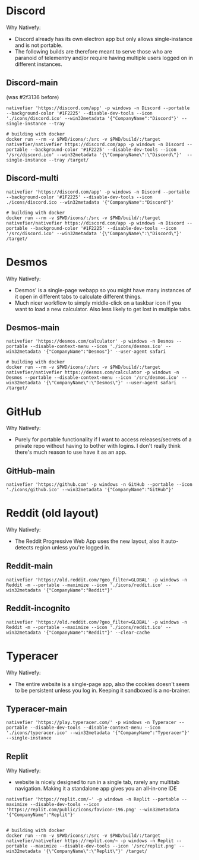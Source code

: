 # Discord

Why Nativefy: 

* Discord already has its own electron app but only allows single-instance and is not portable. 
* The following builds are therefore meant to serve those who are paranoid of telementry and/or require having multiple users logged on in different instances.

## Discord-main

(was #2f3136 before)

```
nativefier 'https://discord.com/app' -p windows -n Discord --portable --background-color '#1F2225' --disable-dev-tools --icon './icons/discord.ico' --win32metadata '{"CompanyName":"Discord"}' --single-instance --tray

# building with docker
docker run --rm -v $PWD/icons/:/src -v $PWD/build/:/target nativefier/nativefier https://discord.com/app -p windows -n Discord --portable --background-color '#1F2225' --disable-dev-tools --icon '/src/discord.ico' --win32metadata '{\"CompanyName\":\"Discord\"}'  --single-instance --tray /target/
```
## Discord-multi

```
nativefier 'https://discord.com/app' -p windows -n Discord --portable --background-color '#1F2225' --disable-dev-tools --icon ./icons/discord.ico --win32metadata '{"CompanyName":"Discord"}'

# building with docker
docker run --rm -v $PWD/icons/:/src -v $PWD/build/:/target nativefier/nativefier https://discord.com/app -p windows -n Discord --portable --background-color '#1F2225' --disable-dev-tools --icon '/src/discord.ico' --win32metadata '{\"CompanyName\":\"Discord\"}' /target/
```

# Desmos 

Why Nativefy:
* Desmos' is a single-page webapp so you might have many instances of it open in different tabs to calculate different things. 
* Much nicer workflow to simply middle-click on a taskbar icon if you want to load a new calculator. Also less likely to get lost in multiple tabs.

## Desmos-main

```
nativefier 'https://desmos.com/calculator' -p windows -n Desmos --portable --disable-context-menu --icon './icons/desmos.ico' --win32metadata '{"CompanyName":"Desmos"}' --user-agent safari

# building with docker
docker run --rm -v $PWD/icons/:/src -v $PWD/build/:/target nativefier/nativefier https://desmos.com/calculator -p windows -n Desmos --portable --disable-context-menu --icon '/src/desmos.ico' --win32metadata '{\"CompanyName\":\"Desmos\"}' --user-agent safari /target/
```

# GitHub

Why Nativefy:
* Purely for portable functionality if I want to access releases/secrets of a private repo without having to bother with logins. I don't really think there's much reason to use have it as an app.

## GitHub-main
```
nativefier 'https://github.com' -p windows -n GitHub --portable --icon './icons/github.ico' --win32metadata '{"CompanyName":"GitHub"}'
```

# Reddit (old layout)

Why Nativefy:
* The Reddit Progressive Web App uses the new layout, also it auto-detects region unless you're logged in.

## Reddit-main
```
nativefier 'https://old.reddit.com/?geo_filter=GLOBAL' -p windows -n Reddit -m --portable --maximize --icon './icons/reddit.ico' --win32metadata '{"CompanyName":"Reddit"}'
```

## Reddit-incognito
```
nativefier 'https://old.reddit.com/?geo_filter=GLOBAL' -p windows -n Reddit -m --portable --maximize --icon './icons/reddit.ico' --win32metadata '{"CompanyName":"Reddit"}' --clear-cache
```

# Typeracer

Why Nativefy:
* The entire website is a single-page app, also the cookies doesn't seem to be persistent unless you log in. Keeping it sandboxed is a no-brainer.

## Typeracer-main

```
nativefier 'https://play.typeracer.com/' -p windows -n Typeracer --portable --disable-dev-tools --disable-context-menu --icon './icons/typeracer.ico' --win32metadata '{"CompanyName":"Typeracer"}' --single-instance
```

## Replit

Why Nativefy:
* website is nicely designed to run in a single tab, rarely any multitab navigation. Making it a standalone app gives you an all-in-one IDE

```
nativefier 'https://replit.com/~' -p windows -n Replit --portable --maximize --disable-dev-tools --icon 'https://replit.com/public/icons/favicon-196.png' --win32metadata '{"CompanyName":"Replit"}'


# building with docker
docker run --rm -v $PWD/icons/:/src -v $PWD/build/:/target nativefier/nativefier https://replit.com/~ -p windows -n Replit --portable --maximize --disable-dev-tools --icon '/src/replit.png' --win32metadata '{\"CompanyName\":\"Replit\"}' /target/
```
